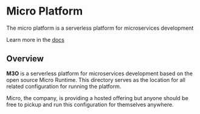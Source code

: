 # Micro Platform

The micro platform is a serverless platform for microservices development

Learn more in the [docs](https://micro.mu/docs/platform.html)

## Overview

**M3O** is a serverless platform for microservices development based on the open source Micro Runtime. 
This directory serves as the location for all related configuration for running the platform. 

Micro, the company, is providing a hosted offering but anyone should be free to pickup and run this 
configuration for themselves anywhere.
